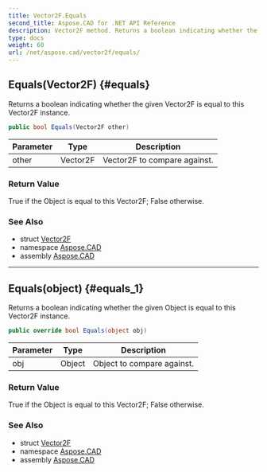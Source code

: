 ```yaml
---
title: Vector2F.Equals
second_title: Aspose.CAD for .NET API Reference
description: Vector2F method. Returns a boolean indicating whether the given Vector2F is equal to this Vector2F instance
type: docs
weight: 60
url: /net/aspose.cad/vector2f/equals/
---
```

## Equals(Vector2F) {#equals}

Returns a boolean indicating whether the given Vector2F is equal to this Vector2F instance.

```csharp
public bool Equals(Vector2F other)
```

| Parameter | Type | Description |
| --- | --- | --- |
| other | Vector2F | Vector2F to compare against. |

### Return Value

True if the Object is equal to this Vector2F; False otherwise.

### See Also

* struct [Vector2F](../)
* namespace [Aspose.CAD](../../vector2f/)
* assembly [Aspose.CAD](../../../)

---

## Equals(object) {#equals_1}

Returns a boolean indicating whether the given Object is equal to this Vector2F instance.

```csharp
public override bool Equals(object obj)
```

| Parameter | Type | Description |
| --- | --- | --- |
| obj | Object | Object to compare against. |

### Return Value

True if the Object is equal to this Vector2F; False otherwise.

### See Also

* struct [Vector2F](../)
* namespace [Aspose.CAD](../../vector2f/)
* assembly [Aspose.CAD](../../../)


